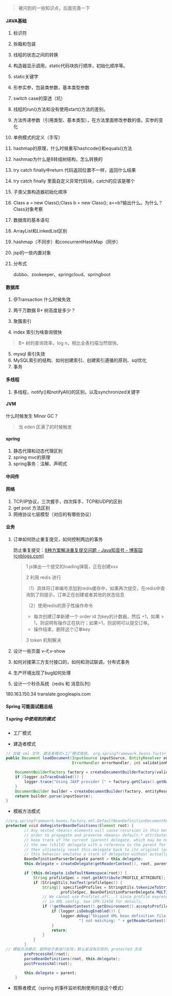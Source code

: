 > 被问到的一些知识点，后面完善一下

#### JAVA基础

1. 标识符

2. 拆箱和包装

3. 线程的状态之间的转换

4. 构造器显示调用，static代码块执行顺序，初始化顺序等。

5. static关键字

6. 形参实参，包装类参数，基本类型参数

7. switch case的穿透（坑）

8. 线程的run()方法和没有使用start()方法的差别。

9. 方法传递参数（引用类型、基本类型），在方法里面修改参数的值，实参的变化

10. 单例模式的定义（手写）

11. hashmap的原理，什么时候重写hashcode()和equals()方法

12. hashmap为什么是8转成树结构，怎么转换的

13. try catch finally中return 代码返回位置不一样，返回什么结果

14. try catch finally 里面自定义异常代码块，catch的应该是哪个

15. 子类父类构造器初始化顺序

16. Class a = new Class();Class b = new Class(); a==b?输出什么。为什么？Class对象考察

17. 数据库的基本语句

18. ArrayList和LinkedList区别

19. hashmap（不同步）和concurrentHashMap（同步）

20. jsp的一些内置对象

21. 分布式

    dubbo、zookeeper、springcloud、springboot

    

#### 数据库

1. @Transaction 什么时候失效

2. 两千万数据 B+ 树高度是多少？

3. 聚簇索引

4. index 索引为啥查询很快

> B+ 树的查询效率，log n，相比全表扫描当然很快。

5. mysql 索引失效
6. MySQL索引的结构、如何创建索引、创建索引遵循的原则、sql优化
7. 事务

#### 多线程

1. 多线程，notify()和notifyAll()的区别，以及synchronized关键字

#### JVM

什么时候发生 Minor GC？

> 当 eden 区满了的时候触发



#### spring

1. 静态代理和动态代理区别
2. spring mvc的原理
3. spring事务：注解、声明式

#### 中间件

#### 网络

1. TCP/IP协议，三次握手，四次挥手、TCP和UDP的区别
2. get post 方法区别
3. 网络协议七层模型（对应的有哪些协议）

#### 业务

1. 订单如何防止重复提交，如何控制两边的事务

   防止重复提交：[8种方案解决重复提交问题 - Java知音号 - 博客园 (cnblogs.com)](https://www.cnblogs.com/javazhiyin/p/11407140.html) 

   > 1 js弹出一个提交的loading弹窗，正在创建xxx
   >
   > 2 利用 redis 进行
   >
   > （1）具体将订单编号添加到redis缓存中，如果再次提交，在redis中查询到了则提示，订单正在创建或者其他的状态信息
   >
   > （2）使用redis的原子性操作命令
   >
   > - 每次创建订单新建一个 order id 为key的计数器，然后 +1，如果 > 1，则说明有操作正在执行；如果=1，则说明可以提交订单。
   > - 操作结束，删除这个订单key
   >
   > 3 token 机制解决

2. 设计一些页面 v-if,v-show

3. 如何对接第三方支付接口的，如何和测试联调，分布式事务

4. 生产环境出现了bug如何处理

5. 设计一个秒杀系统（redis 和 消息队列）

180.163.150.34  translate.googleapis.com

#### Spring 可能面试题总结

##### 1 spring 中使用到的模式

- 工厂模式

- 建造者模式


```java 
// 加载 xml 文件，建造者模式+工厂模式使用。 org.springframework.beans.factory.xml.DefaultDocumentLoader#loadDocument 
public Document loadDocument(InputSource inputSource, EntityResolver entityResolver,
                             ErrorHandler errorHandler, int validationMode, boolean namespaceAware) throws Exception {

    DocumentBuilderFactory factory = createDocumentBuilderFactory(validationMode, namespaceAware);
    if (logger.isTraceEnabled()) {
        logger.trace("Using JAXP provider [" + factory.getClass().getName() + "]");
    }
    DocumentBuilder builder = createDocumentBuilder(factory, entityResolver, errorHandler);
    return builder.parse(inputSource);
}
```

- 模板方法模式

```java 
//org.springframework.beans.factory.xml.DefaultBeanDefinitionDocumentReader#doRegisterBeanDefinitions, 这里的 root  是 <beans xxxx></beans>
protected void doRegisterBeanDefinitions(Element root) {
		// Any nested <beans> elements will cause recursion in this method. In
		// order to propagate and preserve <beans> default-* attributes correctly,
		// keep track of the current (parent) delegate, which may be null. Create
		// the new (child) delegate with a reference to the parent for fallback purposes,
		// then ultimately reset this.delegate back to its original (parent) reference.
		// this behavior emulates a stack of delegates without actually necessitating one.
		BeanDefinitionParserDelegate parent = this.delegate;
		this.delegate = createDelegate(getReaderContext(), root, parent);

		if (this.delegate.isDefaultNamespace(root)) {
			String profileSpec = root.getAttribute(PROFILE_ATTRIBUTE);
			if (StringUtils.hasText(profileSpec)) {
				String[] specifiedProfiles = StringUtils.tokenizeToStringArray(
						profileSpec, BeanDefinitionParserDelegate.MULTI_VALUE_ATTRIBUTE_DELIMITERS);
				// We cannot use Profiles.of(...) since profile expressions are not supported
				// in XML config. See SPR-12458 for details.
				if (!getReaderContext().getEnvironment().acceptsProfiles(specifiedProfiles)) {
					if (logger.isDebugEnabled()) {
						logger.debug("Skipped XML bean definition file due to specified profiles [" + profileSpec +
								"] not matching: " + getReaderContext().getResource());
					}
					return;
				}
			}
		}
// 模板方法模式，提供给子类进行实现，默认是没有实现的，protected 方法
		preProcessXml(root);
		parseBeanDefinitions(root, this.delegate);
		postProcessXml(root);

		this.delegate = parent;
	}
```

- 观察者模式（spring 的事件监听机制使用的是这个模式）
